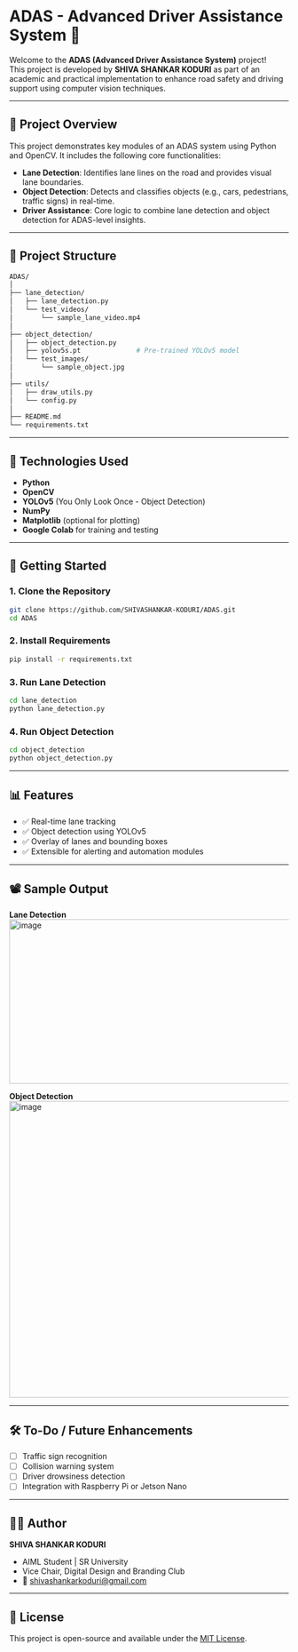 # ADAS - Advanced Driver Assistance System 🚗

Welcome to the **ADAS (Advanced Driver Assistance System)** project!  
This project is developed by **SHIVA SHANKAR KODURI** as part of an academic and practical implementation to enhance road safety and driving support using computer vision techniques.

---

## 📌 Project Overview

This project demonstrates key modules of an ADAS system using Python and OpenCV. It includes the following core functionalities:

- **Lane Detection**: Identifies lane lines on the road and provides visual lane boundaries.
- **Object Detection**: Detects and classifies objects (e.g., cars, pedestrians, traffic signs) in real-time.
- **Driver Assistance**: Core logic to combine lane detection and object detection for ADAS-level insights.

---

## 📁 Project Structure

```bash
ADAS/
│
├── lane_detection/
│   ├── lane_detection.py
│   └── test_videos/
│       └── sample_lane_video.mp4
│
├── object_detection/
│   ├── object_detection.py
│   ├── yolov5s.pt              # Pre-trained YOLOv5 model
│   └── test_images/
│       └── sample_object.jpg
│
├── utils/
│   ├── draw_utils.py
│   └── config.py
│
├── README.md
└── requirements.txt
````

---

## 🧠 Technologies Used

* **Python**
* **OpenCV**
* **YOLOv5** (You Only Look Once - Object Detection)
* **NumPy**
* **Matplotlib** (optional for plotting)
* **Google Colab** for training and testing

---

## 🚀 Getting Started

### 1. Clone the Repository

```bash
git clone https://github.com/SHIVASHANKAR-KODURI/ADAS.git
cd ADAS
```

### 2. Install Requirements

```bash
pip install -r requirements.txt
```

### 3. Run Lane Detection

```bash
cd lane_detection
python lane_detection.py
```

### 4. Run Object Detection

```bash
cd object_detection
python object_detection.py
```

---

## 📊 Features

* ✅ Real-time lane tracking
* ✅ Object detection using YOLOv5
* ✅ Overlay of lanes and bounding boxes
* ✅ Extensible for alerting and automation modules

---

## 📽️ Sample Output

**Lane Detection**
<img width="515" height="296" alt="image" src="https://github.com/user-attachments/assets/7ba68f13-9b6b-4de6-b138-112e417346d8" />


**Object Detection**
<img width="800" height="534" alt="image" src="https://github.com/user-attachments/assets/bdee1916-aa4a-4a03-aee5-b680a20edcd6" />


---

## 🛠️ To-Do / Future Enhancements

* [ ] Traffic sign recognition
* [ ] Collision warning system
* [ ] Driver drowsiness detection
* [ ] Integration with Raspberry Pi or Jetson Nano

---

## 👨‍💻 Author

**SHIVA SHANKAR KODURI**

* AIML Student | SR University
* Vice Chair, Digital Design and Branding Club
* 📧 [shivashankarkoduri@gmail.com](mailto:shivashankarkoduri@gmail.com)

---

## 📜 License

This project is open-source and available under the [MIT License](LICENSE).

